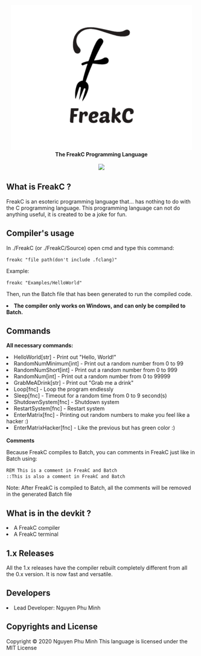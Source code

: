 <div align="center">
  <img src="Resources/Branding/logo.png" />
  <br/>
  <b>The FreakC Programming Language</b>
  <br/>
  <br/>
  <a href="https://github.com/nguyenphuminh/FreakC/blob/master/LICENSE.md"><img src="https://img.shields.io/badge/license-MIT-blue.svg"/></a>
</div>

## What is FreakC ?
FreakC is an esoteric programming language that... has nothing to do with the C programming language. This programming language can not do anything useful, it is created to be a joke for fun.

## Compiler's usage
In ./FreakC (or ./FreakC/Source) open cmd and type this command:

    freakc "file path(don't include .fclang)"
    
Example:
    
    freakc "Examples/HelloWorld"
 
 Then, run the Batch file that has been generated to run the compiled code.

<li><b>The compiler only works on Windows, and can only be compiled to Batch.</b></li>

## Commands
<b>All necessary commands:</b>

<li>HelloWorld[str] - Print out "Hello, World!"</li>
<li>RandomNumMinimum[int] - Print out a random number from 0 to 99</li>
<li>RandomNumShort[int] - Print out a random number from 0 to 999</li>
<li>RandomNum[int] - Print out a random number from 0 to 99999</li>
<li>GrabMeADrink[str] - Print out "Grab me a drink"</li>
<li>Loop[fnc] - Loop the program endlessly</li>
<li>Sleep[fnc] - Timeout for a random time from 0 to 9 second(s)</li>
<li>ShutdownSystem[fnc] - Shutdown system</li>
<li>RestartSystem[fnc] - Restart system</li>
<li>EnterMatrix[fnc] - Printing out random numbers to make you feel like a hacker :)</li>
<li>EnterMatrixHacker[fnc] - Like the previous but has green color :)</li>

<br/>
<b>Comments</b>

Because FreakC compiles to Batch, you can comments in FreakC just like in Batch using:

    REM This is a comment in FreakC and Batch
    ::This is also a comment in FreakC and Batch

Note: After FreakC is compiled to Batch, all the comments will be removed in the generated Batch file
    
## What is in the devkit ?
<li>A FreakC compiler</li>
<li>A FreakC terminal</li>
    
## 1.x Releases
All the 1.x releases have the compiler rebuilt completely different from all the 0.x version. It is now fast and versatile.

## Developers
<li>Lead Developer: Nguyen Phu Minh</li>

## Copyrights and License
Copyright © 2020 Nguyen Phu Minh
This language is licensed under the MIT License
